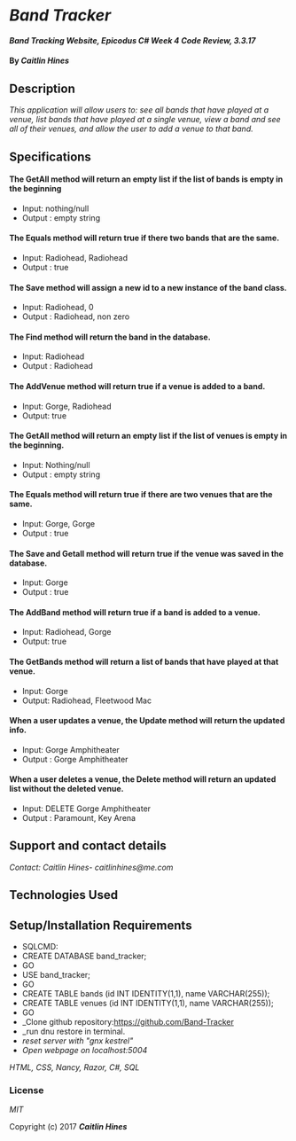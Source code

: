 # _Band Tracker_

#### _Band Tracking Website, Epicodus C# Week 4 Code Review, 3.3.17_

#### By _**Caitlin Hines**_

## Description

_This application will allow users to: see all bands that have played at a venue, list bands that have played at a single venue, view a band and see all of their venues, and allow the user to add a venue to that band._

## Specifications

#### The GetAll method will return an empty list if the list of bands is empty in the beginning
* Input: nothing/null
* Output : empty string


#### The Equals method will return true if there two bands that are the same.
* Input: Radiohead, Radiohead
* Output : true

#### The Save method will assign a new id to a new instance of the band class.
* Input: Radiohead, 0
* Output : Radiohead, non zero

#### The Find method will return the band in the database.
* Input: Radiohead
* Output : Radiohead

#### The AddVenue method will return true if a venue is added to a band.
* Input: Gorge, Radiohead
* Output: true


#### The GetAll method will return an empty list if the list of venues is empty in the beginning.
* Input: Nothing/null
* Output : empty string

#### The Equals method will return true if there are two venues that are the same.
* Input: Gorge, Gorge
* Output : true

#### The Save and Getall method will return true if the venue was saved in the database.
* Input: Gorge
* Output : true

#### The AddBand method will return true if a band is added to a venue.
* Input: Radiohead, Gorge
* Output: true

#### The GetBands method will return a list of bands that have played at that venue.
* Input: Gorge
* Output: Radiohead, Fleetwood Mac


#### When a user updates a venue, the Update method will return the updated info.
* Input: Gorge Amphitheater
* Output : Gorge Amphitheater

#### When a user deletes a venue, the Delete method will return an updated list without the deleted venue.
* Input: DELETE Gorge Amphitheater
* Output : Paramount, Key Arena

## Support and contact details

_Contact: Caitlin Hines- caitlinhines@me.com_

## Technologies Used

## Setup/Installation Requirements

* SQLCMD:
* CREATE DATABASE band_tracker;
* GO
* USE band_tracker;
* GO
* CREATE TABLE bands (id INT IDENTITY(1,1), name VARCHAR(255));
* CREATE TABLE venues (id INT IDENTITY(1,1), name VARCHAR(255));
* GO
* _Clone github repository:https://github.com/Band-Tracker
* _run dnu restore in terminal.
* _reset server with "gnx kestrel"_
* _Open webpage on localhost:5004_

_HTML, CSS, Nancy, Razor, C#, SQL_

### License

*MIT*

Copyright (c) 2017 **_Caitlin Hines_**

